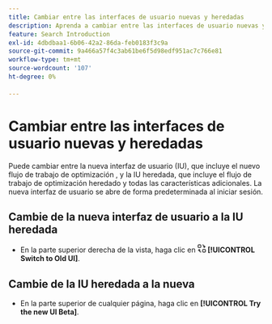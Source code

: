 ```yaml
---
title: Cambiar entre las interfaces de usuario nuevas y heredadas
description: Aprenda a cambiar entre las interfaces de usuario nuevas y heredadas.
feature: Search Introduction
exl-id: 4dbdbaa1-6b06-42a2-86da-feb0183f3c9a
source-git-commit: 9a466a57f4c3ab61be6f5d98edf951ac7c766e81
workflow-type: tm+mt
source-wordcount: '107'
ht-degree: 0%

---
```


# Cambiar entre las interfaces de usuario nuevas y heredadas

Puede cambiar entre la nueva interfaz de usuario (IU), que incluye el nuevo flujo de trabajo de optimización <!-- default optimization workflow -->, y la IU heredada, que incluye el flujo de trabajo de optimización heredado y todas las características adicionales. La nueva interfaz de usuario se abre de forma predeterminada al iniciar sesión.

## Cambie de la nueva interfaz de usuario a la IU heredada

* En la parte superior derecha de la vista, haga clic en ![Cambiar a la IU antigua](/help/search-social-commerce/assets/switch-to-old-ui.png "Cambiar a la IU antigua") **[!UICONTROL Switch to Old UI]**.

## Cambie de la IU heredada a la nueva

* En la parte superior de cualquier página, haga clic en **[!UICONTROL Try the new UI Beta]**.

<!-- CHANGING ICON/location/wording WITH GA :

* In the upper right of any page, click **[!UICONTROL Switch to New UI]**.

 -->

<!--
>[!MORELIKETHIS]
>
>* [How the user interface is organized](user-interface.md)
-->

